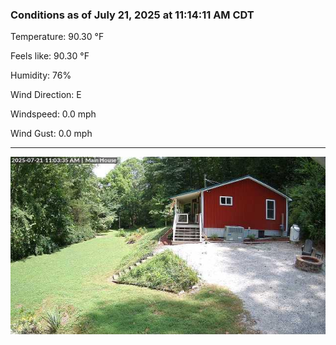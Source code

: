 ### Conditions as of July 21, 2025 at 11:14:11 AM CDT 

Temperature: 90.30 &deg;F

Feels like: 90.30 &deg;F

Humidity: 76%

Wind Direction: E

Windspeed: 0.0 mph

Wind Gust: 0.0 mph

---

<img src="./images/latest.jpeg"/>

